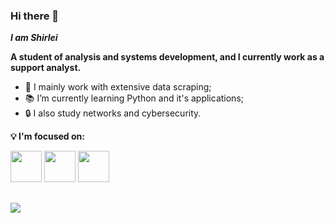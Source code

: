 ### Hi there 👋
***I am Shirlei***

**A student of analysis and systems development, and I currently work as a support analyst.**

- 🔭 I mainly work with extensive data scraping;
- 📚 I’m currently learning Python and it's applications;
- 🔒 I also study networks and cybersecurity.

**💡 I'm focused on:**

<div style="display: inline">
  <img width='50' height='50' src="https://cdn.jsdelivr.net/gh/devicons/devicon/icons/python/python-original-wordmark.svg" />
  <img width='50' height='50' src="https://cdn.jsdelivr.net/gh/devicons/devicon/icons/postgresql/postgresql-original-wordmark.svg" />
  <img width='50' height='50' src="https://cdn.jsdelivr.net/gh/devicons/devicon/icons/godot/godot-original-wordmark.svg" />
</div>

##

<a href="https://www.linkedin.com/in/shirlei-zounar/">
<img src="https://img.shields.io/badge/linkedin-%230077B5.svg?style=for-the-badge&logo=linkedin&logoColor=white">
</a>
          

